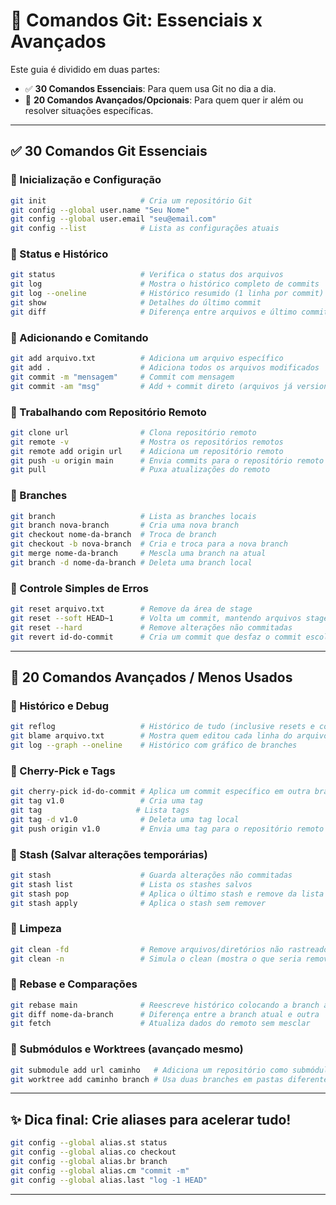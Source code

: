 # 🧠 Comandos Git: Essenciais x Avançados

Este guia é dividido em duas partes:
- ✅ **30 Comandos Essenciais**: Para quem usa Git no dia a dia.
- 🚀 **20 Comandos Avançados/Opcionais**: Para quem quer ir além ou resolver situações específicas.

---

## ✅ 30 Comandos Git Essenciais

### 🔹 Inicialização e Configuração
```bash
git init                     # Cria um repositório Git
git config --global user.name "Seu Nome"
git config --global user.email "seu@email.com"
git config --list            # Lista as configurações atuais
```

### 🔹 Status e Histórico
```bash
git status                   # Verifica o status dos arquivos
git log                      # Mostra o histórico completo de commits
git log --oneline            # Histórico resumido (1 linha por commit)
git show                     # Detalhes do último commit
git diff                     # Diferença entre arquivos e último commit
```

### 🔹 Adicionando e Comitando
```bash
git add arquivo.txt          # Adiciona um arquivo específico
git add .                    # Adiciona todos os arquivos modificados
git commit -m "mensagem"     # Commit com mensagem
git commit -am "msg"         # Add + commit direto (arquivos já versionados)
```

### 🔹 Trabalhando com Repositório Remoto
```bash
git clone url                # Clona repositório remoto
git remote -v                # Mostra os repositórios remotos
git remote add origin url    # Adiciona um repositório remoto
git push -u origin main      # Envia commits para o repositório remoto
git pull                     # Puxa atualizações do remoto
```

### 🔹 Branches
```bash
git branch                   # Lista as branches locais
git branch nova-branch       # Cria uma nova branch
git checkout nome-da-branch  # Troca de branch
git checkout -b nova-branch  # Cria e troca para a nova branch
git merge nome-da-branch     # Mescla uma branch na atual
git branch -d nome-da-branch # Deleta uma branch local
```

### 🔹 Controle Simples de Erros
```bash
git reset arquivo.txt        # Remove da área de stage
git reset --soft HEAD~1      # Volta um commit, mantendo arquivos staged
git reset --hard             # Remove alterações não commitadas
git revert id-do-commit      # Cria um commit que desfaz o commit escolhido
```

---

## 🚀 20 Comandos Avançados / Menos Usados

### 🔹 Histórico e Debug
```bash
git reflog                   # Histórico de tudo (inclusive resets e commits "apagados")
git blame arquivo.txt        # Mostra quem editou cada linha do arquivo
git log --graph --oneline    # Histórico com gráfico de branches
```

### 🔹 Cherry-Pick e Tags
```bash
git cherry-pick id-do-commit # Aplica um commit específico em outra branch
git tag v1.0                 # Cria uma tag
git tag                     # Lista tags
git tag -d v1.0              # Deleta uma tag local
git push origin v1.0         # Envia uma tag para o repositório remoto
```

### 🔹 Stash (Salvar alterações temporárias)
```bash
git stash                    # Guarda alterações não commitadas
git stash list               # Lista os stashes salvos
git stash pop                # Aplica o último stash e remove da lista
git stash apply              # Aplica o stash sem remover
```

### 🔹 Limpeza
```bash
git clean -fd                # Remove arquivos/diretórios não rastreados
git clean -n                 # Simula o clean (mostra o que seria removido)
```

### 🔹 Rebase e Comparações
```bash
git rebase main              # Reescreve histórico colocando a branch atual após a main
git diff nome-da-branch      # Diferença entre a branch atual e outra
git fetch                    # Atualiza dados do remoto sem mesclar
```

### 🔹 Submódulos e Worktrees (avançado mesmo)
```bash
git submodule add url caminho   # Adiciona um repositório como submódulo
git worktree add caminho branch # Usa duas branches em pastas diferentes
```

---

## ✨ Dica final: Crie aliases para acelerar tudo!
```bash
git config --global alias.st status
git config --global alias.co checkout
git config --global alias.br branch
git config --global alias.cm "commit -m"
git config --global alias.last "log -1 HEAD"
```

---
